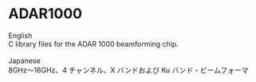 # ADAR1000
English <br />
C library files for the ADAR 1000 beamforming chip. <br />
 <br />Japanese <br />
8GHz～16GHz、4 チャンネル、X バンドおよび Ku バンド・ビームフォーマ
